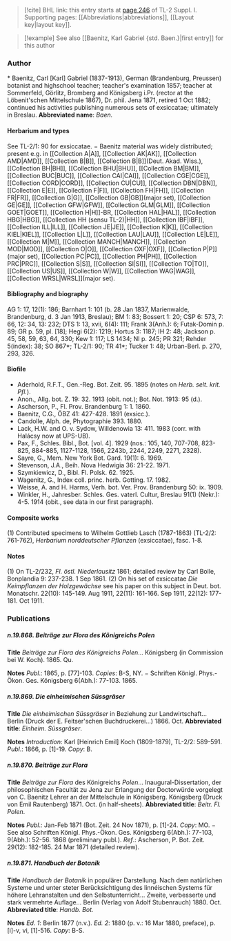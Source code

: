 > [!cite] BHL link: this entry starts at [page 246](https://www.biodiversitylibrary.org/page/33264973) of TL-2 Suppl. I.
> Supporting pages: [[Abbreviations|abbreviations]], [[Layout key|layout key]].

> [!example] See also [[Baenitz, Karl Gabriel {std. Baen.}|first entry]] for this author

### Author

\* Baenitz, Carl \[Karl\] Gabriel (1837-1913), German (Brandenburg, Preussen) botanist and highschool teacher; teacher's examination 1857; teacher at Sommerfeld, Görlitz, Bromberg and Königsberg i.Pr. (rector at the Löbenit'schen Mittelschule 1867), Dr. phil. Jena 1871, retired 1 Oct 1882; continued his activities publishing numerous sets of exsiccatae; ultimately in Breslau. 
**Abbreviated name**: *Baen.*

#### Herbarium and types

See TL-2/1: 90 for exsiccatae. − Baenitz material was widely distributed; present e.g. in [[Collection A|A]], [[Collection AK|AK]], [[Collection AMD|AMD]], [[Collection B|B]], [[Collection B|B]](Deut. Akad. Wiss.), [[Collection BH|BH]], [[Collection BHU|BHU]], [[Collection BM|BM]], [[Collection BUC|BUC]], [[Collection CAI|CAI]], [[Collection CGE|CGE]], [[Collection CORD|CORD]], [[Collection CU|CU]], [[Collection DBN|DBN]], [[Collection E|E]], [[Collection F|F]], [[Collection FH|FH]], [[Collection FR|FR]], [[Collection G|G]], [[Collection GB|GB]](major set), [[Collection GE|GE]], [[Collection GFW|GFW]], [[Collection GLM|GLM]], [[Collection GOET|GOET]], [[Collection H|H]]-BR, [[Collection HAL|HAL]], [[Collection HBG|HBG]], [[Collection HH (sensu TL-2)|HH]], [[Collection IBF|IBF]], [[Collection ILL|ILL]], [[Collection JE|JE]], [[Collection K|K]], [[Collection KIEL|KIEL]], [[Collection L|L]], [[Collection LAU|LAU]], [[Collection LE|LE]], [[Collection M|M]], [[Collection MANCH|MANCH]], [[Collection MOD|MOD]], [[Collection O|O]], [[Collection OXF|OXF]], [[Collection P|P]](major set), [[Collection PC|PC]], [[Collection PH|PH]], [[Collection PRC|PRC]], [[Collection S|S]], [[Collection SI|SI]], [[Collection TO|TO]], [[Collection US|US]], [[Collection W|W]], [[Collection WAG|WAG]], [[Collection WRSL|WRSL]](major set).

#### Bibliography and biography

AG 1: 17, 12(1): 186; Barnhart 1: 101 (b. 28 Jan 1837, Marienwalde, Brandenburg, d. 3 Jan 1913, Breslau); BM 1: 83; Bossert 1: 20; CSP 6: 573, 7: 66, 12: 34, 13: 232; DTS 1: 13, xvii, 6(4): 111; Frank 3(Anh.): 6; Futak-Domin p. 89; GR p. 59, pl. \[18\]; Hegi 6(2): 1219; Hortus 3: 1187; IH 2: 48; Jackson p. 45, 58, 59, 63, 64, 330; Kew 1: 117; LS 1434; NI p. 245; PR 321; Rehder 5(index): 38; SO 867\*; TL-2/1: 90; TR 41\*; Tucker 1: 48; Urban-Berl. p. 270, 293, 326.

#### Biofile

- Aderhold, R.F.T., Gen.-Reg. Bot. Zeit. 95. 1895 (notes on *Herb. selt. krit. Pfl.*).
- Anon., Allg. bot. Z. 19: 32. 1913 (obit. not.); Bot. Not. 1913: 95 (d.).
- Ascherson, P., Fl. Prov. Brandenburg 1: 1. 1860.
- Baenitz, C.G., ÖBZ 41: 427-428. 1891 (exsicc.).
- Candolle, Alph. de, Phytographie 393. 1880.
- Lack, H.W. and O. v. Sydow, Willdenowia 13: 411. 1983 (corr. with Halácsy now at UPS-UB).
- Pax, F., Schles. Bibl., Bot. \[vol. 4\]. 1929 (nos.: 105, 140, 707-708, 823-825, 884-885, 1127-1128, 1566, 2243b, 2244, 2249, 2271, 2328).
- Sayre, G., Mem. New York Bot. Gard. 19(1): 6. 1969.
- Stevenson, J.A., Beih. Nova Hedwigia 36: 21-22. 1971.
- Szymkiewicz, D., Bibl. Fl. Polsk. 62. 1925.
- Wagenitz, G., Index coll. princ. herb. Gotting. 17. 1982.
- Weisse, A. and H. Harms, Verh. bot. Ver. Prov. Brandenburg 50: ix. 1909.
- Winkler, H., Jahresber. Schles. Ges. vaterl. Cultur, Breslau 91(1) (Nekr.): 4-5. 1914 (obit., see data in our first paragraph).

#### Composite works

(1) Contributed specimens to Wilhelm Gottlieb Lasch (1787-1863) (TL-2/2: 761-762), *Herbarium norddeutscher Pflanzen* (exsiccatae), fasc. 1-8.

#### Notes

(1) On TL-2/232, *Fl. östl. Niederlausitz* 1861; detailed review by Carl Bolle, Bonplandia 9: 237-238. 1 Sep 1861.
(2) On his set of exsiccatae *Die Keimpflanzen der Holzgewächse* see his paper on this subject in Deut. bot. Monatschr. 22(10): 145-149. Aug 1911, 22(11): 161-166. Sep 1911, 22(12): 177-181. Oct 1911.

### Publications

##### n.19.868. Beiträge zur Flora des Königreichs Polen

**Title**
*Beiträge zur Flora des Königreichs Polen*... Königsberg (in Commission bei W. Koch). 1865. Qu.

**Notes**
*Publ*.: 1865, p. \[77\]-103. *Copies*: B-S, NY. − Schriften Königl. Phys.-Ökon. Ges. Königsberg 6(Abh.): 77-103. 1865.

##### n.19.869. Die einheimischen Süssgräser

**Title**
*Die einheimischen Süssgräser* in Beziehung zur Landwirtschaft... Berlin (Druck der E. Feitser'schen Buchdruckerei...) 1866. Oct.
**Abbreviated title**: *Einheim. Süssgräser*.

**Notes**
*Introduction*: Karl \[Heinrich Emil\] Koch (1809-1879), TL-2/2: 589-591.
*Publ*.: 1866, p. \[1\]-19. *Copy*: B.

##### n.19.870. Beiträge zur Flora

**Title**
*Beiträge zur Flora* des Königreichs *Polen*... Inaugural-Dissertation, der philosophischen Facultät zu Jena zur Erlangung der Doctorwürde vorgelegt von C. Baenitz Lehrer an der Mittelschule in Königsberg. Königsberg (Druck von Emil Rautenberg) 1871. Oct. (in half-sheets).
**Abbreviated title**: *Beitr. Fl. Polen*.

**Notes**
*Publ*.: Jan-Feb 1871 (Bot. Zeit. 24 Nov 1871), p. \[1\]-24. *Copy*: MO. − See also Schriften Königl. Phys.-Ökon. Ges. Königsberg 6(Abh.): 77-103, 9(Abh.): 52-56. 1868 (preliminary publ.).
*Ref*.: Ascherson, P. Bot. Zeit. 29(12): 182-185. 24 Mar 1871 (detailed review).

##### n.19.871. Handbuch der Botanik

**Title**
*Handbuch der Botanik* in populärer Darstellung. Nach dem natürlichen Systeme und unter steter Berücksichtigung des linnéischen Systems für höhere Lehranstalten und den Selbstunterricht... Zweite, verbesserte und stark vermehrte Auflage... Berlin (Verlag von Adolf Stubenrauch) 1880. Oct.
**Abbreviated title**: *Handb. Bot.*

**Notes**
*Ed. 1*: Berlin 1877 (n.v.).
*Ed. 2*: 1880 (p. v.: 16 Mar 1880, preface), p. \[i\]-v, vi, \[1\]-516. *Copy*: B-S.

